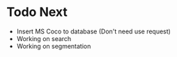 # Todo Next
* Insert MS Coco to database (Don't need use request) 
* Working on search
* Working on segmentation
